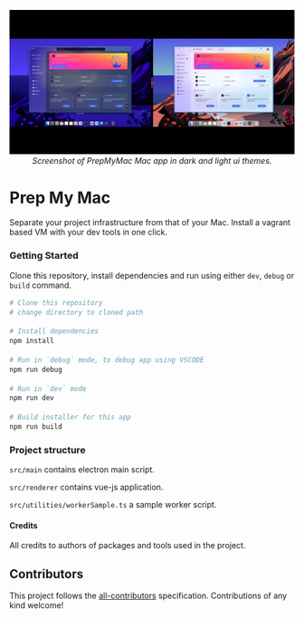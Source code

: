 <p align="center"><img src="./prepmymac.jpeg"><i>Screenshot of PrepMyMac Mac app in dark and light ui themes.</i></p>


# Prep My Mac

Separate your project infrastructure from that of your Mac. Install a vagrant based VM with your dev tools in one click.

### Getting Started

Clone this repository, install dependencies and run using either `dev`, `debug` or `build` command.

```bash
# Clone this repository
# change directory to cloned path

# Install dependencies
npm install

# Run in `debug` mode, to debug app using VSCODE
npm run debug

# Run in `dev` mode
npm run dev

# Build installer for this app
npm run build
```

### Project structure

`src/main` contains electron main script.

`src/renderer` contains vue-js application.

`src/utilities/workerSample.ts` a sample worker script.

#### Credits

All credits to authors of packages and tools used in the project.

## Contributors

This project follows the [all-contributors](https://github.com/all-contributors/all-contributors) specification. Contributions of any kind welcome!
